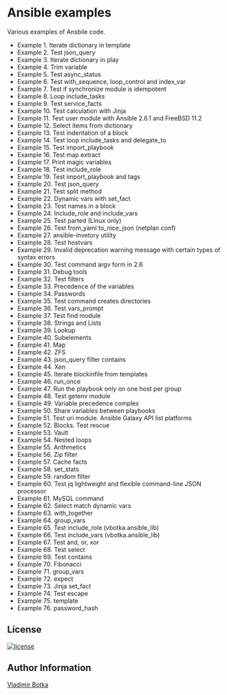Ansible examples
================

Various examples of Ansbile code.

- Example  1. Iterate dictionary in template
- Example  2. Test json_query
- Example  3. Iterate dictionary in play
- Example  4. Trim variable
- Example  5. Test async_status
- Example  6. Test with_sequence, loop_control and index_var
- Example  7. Test if synchronize module is idempotent
- Example  8. Loop include_tasks
- Example  9. Test service_facts
- Example 10. Test calculation with Jinja
- Example 11. Test user module with Ansible 2.6.1 and FreeBSD 11.2
- Example 12. Select items from dictionary
- Example 13. Test indentation of a block
- Example 14. Test loop include_tasks and delegate_to
- Example 15. Test import_playbook
- Example 16. Test map extract
- Example 17. Print magic variables
- Example 18. Test include_role
- Example 19. Test import_playbook and tags
- Example 20. Test json_query
- Example 21. Test split method
- Example 22. Dynamic vars with set_fact
- Example 23. Test names in a block
- Example 24. Include_role and include_vars
- Example 25. Test parted (Linux only)
- Example 26. Test from_yaml to_nice_json (netplan conf)
- Example 27. ansible-invetory utility
- Example 28. Test hostvars
- Example 29. Invalid deprecation warning message with certain types of syntax errors
- Example 30. Test command argv form in 2.6
- Example 31. Debug tools
- Example 32. Test filters
- Example 33. Precedence of the variables
- Example 34. Passwords
- Example 35. Test command creates directories
- Example 36. Test vars_prompt
- Example 37. Test find module
- Example 38. Strings and Lists
- Example 39. Lookup
- Example 40. Subelements
- Example 41. Map
- Example 42. ZFS
- Example 43. json_query filter contains
- Example 44. Xen
- Example 45. Iterate blockinfile from templates
- Example 46. run_once
- Example 47. Run the playbook only on one host per group
- Example 48. Test getenv module
- Example 49. Variable precedence complex
- Example 50. Share variables between playbooks
- Example 51. Test uri module. Ansible Galaxy API list platforms
- Example 52. Blocks. Test rescue
- Example 53. Vault
- Example 54. Nested loops
- Example 55. Arithmetics
- Example 56. Zip filter
- Example 57. Cache facts
- Example 58. set_stats
- Example 59. random filter
- Example 60. Test jq lightweight and flexible command-line JSON processor
- Example 61. MySQL command
- Example 62. Select match dynamic vars
- Example 63. with_together
- Example 64. group_vars
- Example 65. Test include_role (vbotka.ansible_lib)
- Example 66. Test include_vars (vbotka.ansible_lib)
- Example 67. Test and, or, xor
- Example 68. Test select
- Example 69. Test contains
- Example 70. Fibonacci
- Example 71. group_vars
- Example 72. expect
- Example 73. Jinja set_fact
- Example 74. Test escape
- Example 75. template
- Example 76. password_hash


License
-------

[![license](https://img.shields.io/badge/license-BSD-red.svg)](https://www.freebsd.org/doc/en/articles/bsdl-gpl/article.html)


Author Information
------------------

[Vladimir Botka](https://botka.link)

